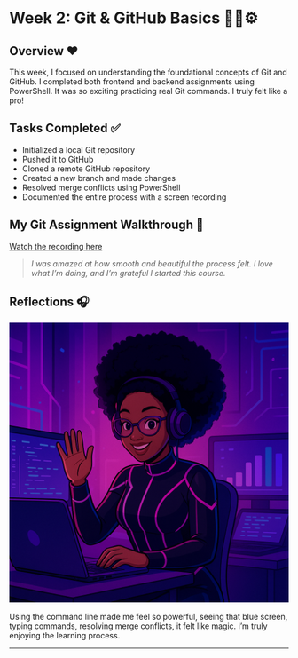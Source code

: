 # Week 2: Git & GitHub Basics 👩‍💻⚙️

## Overview ❤️
This week, I focused on understanding the foundational concepts of Git and GitHub. I completed both frontend and backend assignments using PowerShell. It was so exciting practicing real Git commands. I truly felt like a pro!

## Tasks Completed ✅
- Initialized a local Git repository
- Pushed it to GitHub
- Cloned a remote GitHub repository
- Created a new branch and made changes
- Resolved merge conflicts using PowerShell
- Documented the entire process with a screen recording

## My Git Assignment Walkthrough 📲
[Watch the recording here](https://github.com/gemgeek/gems-digital-journal/blob/main/assets/git_assignment_walkthrough.mp4)

> *I was amazed at how smooth and beautiful the process felt. I love what I’m doing, and I’m grateful I started this course.*

## Reflections 🎧

![](https://raw.githubusercontent.com/gemgeek/gems-digital-journal/main/assets/GEMs%20DIGITAL%20AVATAR%201.png)

Using the command line made me feel so powerful, seeing that blue screen, typing commands, resolving merge conflicts, it felt like magic. I’m truly enjoying the learning process.

---
